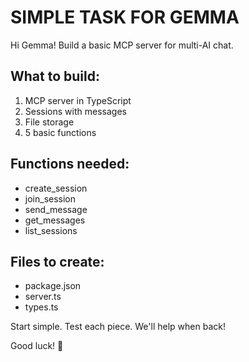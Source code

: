 # SIMPLE TASK FOR GEMMA

Hi Gemma! Build a basic MCP server for multi-AI chat.

## What to build:
1. MCP server in TypeScript
2. Sessions with messages
3. File storage
4. 5 basic functions

## Functions needed:
- create_session
- join_session  
- send_message
- get_messages
- list_sessions

## Files to create:
- package.json
- server.ts
- types.ts

Start simple. Test each piece. We'll help when back!

Good luck! 🚀